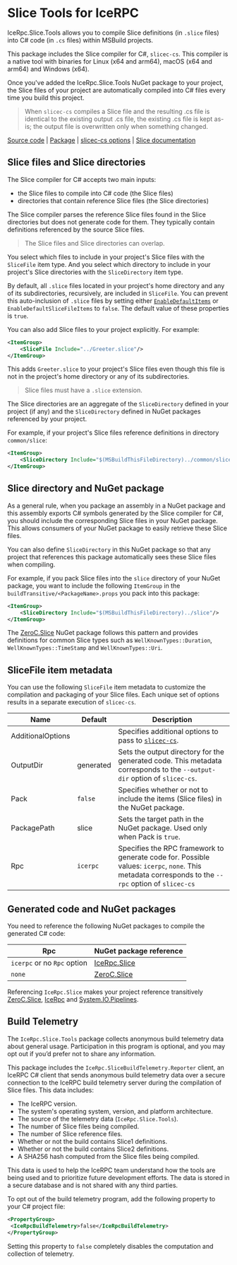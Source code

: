 # Slice Tools for IceRPC

IceRpc.Slice.Tools allows you to compile Slice definitions (in `.slice` files) into C# code (in `.cs` files) within
MSBuild projects.

This package includes the Slice compiler for C#, `slicec-cs`. This compiler is a native tool with binaries for Linux
(x64 and arm64), macOS (x64 and arm64) and Windows (x64).

Once you've added the IceRpc.Slice.Tools NuGet package to your project, the Slice files of your project are
automatically compiled into C# files every time you build this project.

> When `slicec-cs` compiles a Slice file and the resulting .cs file is identical to the existing output .cs file,
> the existing .cs file is kept as-is; the output file is overwritten only when something changed.

[Source code][source] | [Package][package] | [slicec-cs options][slicec-cs] | [Slice documentation][slice]

## Slice files and Slice directories

The Slice compiler for C# accepts two main inputs:

- the Slice files to compile into C# code (the Slice files)
- directories that contain reference Slice files (the Slice directories)

The Slice compiler parses the reference Slice files found in the Slice directories but does not generate code for them.
They typically contain definitions referenced by the source Slice files.

> The Slice files and Slice directories can overlap.

You select which files to include in your project's Slice files with the `SliceFile` item type. And you select which
directory to include in your project's Slice directories with the `SliceDirectory` item type.

By default, all `.slice` files located in your project's home directory and any of its subdirectories, recursively, are
included in `SliceFile`. You can prevent this auto-inclusion of `.slice` files by setting either
[`EnableDefaultItems`][default-items] or `EnableDefaultSliceFileItems` to `false`. The default value of these properties
is `true`.

You can also add Slice files to your project explicitly. For example:

```xml
<ItemGroup>
    <SliceFile Include="../Greeter.slice"/>
</ItemGroup>
```

This adds `Greeter.slice` to your project's Slice files even though this file is not in the project's home directory or
any of its subdirectories.

> Slice files must have a `.slice` extension.

The Slice directories are an aggregate of the `SliceDirectory` defined in your project (if any) and the `SliceDirectory`
defined in NuGet packages referenced by your project.

For example, if your project's Slice files reference definitions in directory `common/slice`:

```xml
<ItemGroup>
    <SliceDirectory Include="$(MSBuildThisFileDirectory)../common/slice"/>
</ItemGroup>
```

## Slice directory and NuGet package

As a general rule, when you package an assembly in a NuGet package and this assembly exports C# symbols generated by the
Slice compiler for C#, you should include the corresponding Slice files in your NuGet package. This allows consumers of
your NuGet package to easily retrieve these Slice files.

You can also define `SliceDirectory` in this NuGet package so that any project that references this package
automatically sees these Slice files when compiling.

For example, if you pack Slice files into the `slice` directory of your NuGet package, you want to include the following
`ItemGroup` in the `buildTransitive/<PackageName>.props` you pack into this package:

```xml
<ItemGroup>
    <SliceDirectory Include="$(MSBuildThisFileDirectory)../slice"/>
</ItemGroup>
```

The [ZeroC.Slice][zeroc-slice] NuGet package follows this pattern and provides definitions for common Slice types such as
`WellKnownTypes::Duration`, `WellKnownTypes::TimeStamp` and `WellKnownTypes::Uri`.

## SliceFile item metadata

You can use the following `SliceFile` item metadata to customize the compilation and packaging of your Slice files. Each
unique set of options results in a separate execution of `slicec-cs`.

| Name              | Default   | Description                                                                                                                                         |
|-------------------|-----------|-----------------------------------------------------------------------------------------------------------------------------------------------------|
| AdditionalOptions |           | Specifies additional options to pass to [`slicec-cs`][slicec-cs].                                                                                   |
| OutputDir         | generated | Sets the output directory for the generated code. This metadata corresponds to the `--output-dir` option of `slicec-cs`.                            |
| Pack              | `false`   | Specifies whether or not to include the items (Slice files) in the NuGet package.                                                                   |
| PackagePath       | slice     | Sets the target path in the NuGet package. Used only when Pack is `true`.                                                                           |
| Rpc               | `icerpc`  | Specifies the RPC framework to generate code for. Possible values: `icerpc`, `none`. This metadata corresponds to the `--rpc` option of `slicec-cs` |

## Generated code and NuGet packages

You need to reference the following NuGet packages to compile the generated C# code:

| Rpc                         | NuGet package reference      |
|-----------------------------|------------------------------|
| `icerpc` or no `Rpc` option | [IceRpc.Slice][icerpc-slice] |
| `none`                      | [ZeroC.Slice][zeroc-slice]   |

Referencing `IceRpc.Slice` makes your project reference transitively [ZeroC.Slice][zeroc-slice], [IceRpc][icerpc] and
[System.IO.Pipelines][system-io-pipelines].

## Build Telemetry

The `IceRpc.Slice.Tools` package collects anonymous build telemetry data about general usage. Participation in this
program is optional, and you may opt out if you’d prefer not to share any information.

This package includes the `IceRpc.SliceBuildTelemetry.Reporter` client, an IceRPC C# client that sends anonymous build
telemetry data over a secure connection to the IceRPC build telemetry server during the compilation of Slice files.
This data includes:

- The IceRPC version.
- The system's operating system, version, and platform architecture.
- The source of the telemetry data (`IceRpc.Slice.Tools`).
- The number of Slice files being compiled.
- The number of Slice reference files.
- Whether or not the build contains Slice1 definitions.
- Whether or not the build contains Slice2 definitions.
- A SHA256 hash computed from the Slice files being compiled.

This data is used to help the IceRPC team understand how the tools are being used and to prioritize future development
efforts. The data is stored in a secure database and is not shared with any third parties.

To opt out of the build telemetry program, add the following property to your C# project file:

```xml
<PropertyGroup>
 <IceRpcBuildTelemetry>false</IceRpcBuildTelemetry>
</PropertyGroup>
```

Setting this property to `false` completely disables the computation and collection of telemetry.

[default-items]: https://learn.microsoft.com/en-us/dotnet/core/project-sdk/msbuild-props#enabledefaultitems
[icerpc]: https://www.nuget.org/packages/IceRpc
[icerpc-slice]: https://www.nuget.org/packages/IceRpc.Slice
[zeroc-slice]: https://www.nuget.org/packages/ZeroC.Slice
[package]: https://www.nuget.org/packages/IceRpc.Slice.Tools
[slice]: https://docs.icerpc.dev/slice2
[slicec-cs]: https://github.com/icerpc/icerpc-csharp/tree/main/tools/slicec-cs
[source]: https://github.com/icerpc/icerpc-csharp/tree/main/tools/IceRpc.Slice.Tools
[system-io-pipelines]: https://www.nuget.org/packages/System.IO.Pipelines
